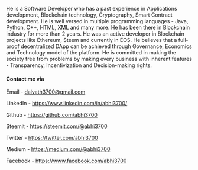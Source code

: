 He is a Software Developer who has a past experience in Applications development, Blockchain technology, Cryptography, Smart Contract development. He is well versed in multiple programming languages - Java, Python, C++, HTML, XML and many more. He has been there in Blockchain industry for more than 2 years. He was an active developer in Blockchain projects like Ethereum, Steem and currently in EOS. He believes that a full-proof decentralized DApp can be achieved through Governance, Economics and Technology model of the platform. He is committed in making the society free from problems by making every business with inherent features - Transparency, Incentivization and Decision-making rights.



#### Contact me via
Email - dalvath3700@gmail.com

LinkedIn - https://www.linkedin.com/in/abhi3700/

Github - https://github.com/abhi3700

Steemit - https://steemit.com/@abhi3700

Twitter - https://twitter.com/abhi3700

Medium - https://medium.com/@abhi3700

Facebook - https://www.facebook.com/abhi3700



